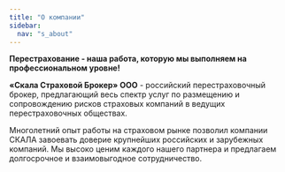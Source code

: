 ```yaml
---
title: "О компании"
sidebar:
  nav: "s_about"
---
```


**Перестрахование - наша работа, которую мы выполняем на профессиональном
уровне!**

**«Скала Страховой Брокер» ООО** - российский перестраховочный брокер,
предлагающий весь спектр услуг по размещению и сопровождению рисков страховых
компаний в ведущих перестраховочных обществах.

Многолетний опыт работы на страховом рынке позволил компании СКАЛА
завоевать доверие крупнейших российских и зарубежных компаний. Мы высоко ценим
каждого нашего партнера и предлагаем долгосрочное и взаимовыгодное сотрудничество.

